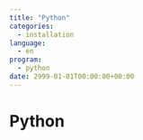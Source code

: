 ```yaml
---
title: "Python"
categories: 
  - installation
language:
  - en
program:
  - python
date: 2999-01-01T00:00:00+00:00
---
```


# Python
